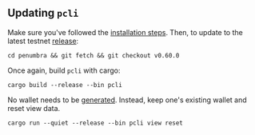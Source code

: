 ## Updating `pcli`

Make sure you've followed the [installation steps](https://guide.penumbra.zone/main/pcli/install.html#cloning-the-repository). Then, to update to the latest testnet [release](https://github.com/penumbra-zone/penumbra/releases):

```
cd penumbra && git fetch && git checkout v0.60.0
```

Once again, build `pcli` with cargo:

```
cargo build --release --bin pcli
```

No wallet needs to be [generated](https://guide.penumbra.zone/main/pcli/wallet.html#generating-a-wallet). Instead, keep one's existing wallet and reset view data.

```
cargo run --quiet --release --bin pcli view reset
```
